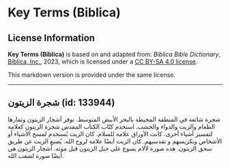# Key Terms (Biblica)

## License Information

**Key Terms (Biblica)** is based on and adapted from: _Biblica Bible Dictionary_, [Biblica, Inc.](https://www.biblica.com/), 2023, which is licensed under a [CC BY-SA 4.0 license](https://creativecommons.org/licenses/by-sa/4.0/legalcode.en).

This markdown version is provided under the same license.



--------------------------------

## شجرة الزيتون (id: 133944)

شجرة شائعة في المنطقة المحيطة بالبحر الأبيض المتوسط. توفر أشجار الزيتون وثمارها الطعام والزيت والدواء والخشب. استخدم كتّاب الكتاب المقدس شجرة الزيتون كعلامة لتفسير أشياء أخرى. كانت الأوراق علامة للسلام. كان الزيت يُستخدم لمسح الأشياء أو الأشخاص وتكريسهم و تقدسيهم. كان الزيت أيضًا علامة لروح الله. يُصنع الزيت عن طريق سحق الزيتون. هذه صورة لآلام يسوع على جبل الزيتون قبل موته. أشجار الزيتون هي أيضًا صورة لشعب الله.


